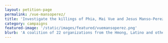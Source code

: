 ```yaml
---
layout: petition-page
permalink: /vue-mansoperez/
title: 'Investigate the killings of Phia, Mai Vue and Jesus Manso-Perez as hate crimes'
category: campaigns
featured-image: '/static/images/featured/vuemansoperez.png'
blurb: 'A coalition of 22 organizations from the Hmong, Latino and other communities are uniting to urge prosecutors to pursue a hate crime investigation.'
---
```


<link href='https://actionnetwork.org/css/style-embed-whitelabel.css' rel='stylesheet' type='text/css' /><script>window.yepnope || document.write('<script src="https://actionnetwork.org/includes/js/yepnope154-min.js"><\/script>');</script><script src='https://actionnetwork.org/widgets/v2/petition/investigate-the-killings-of-phia-ma-vue-and-jesus-manso-perez-as-hate-crimes?format=js&source=widget&style=full'></script><div id='can-petition-area-investigate-the-killings-of-phia-ma-vue-and-jesus-manso-perez-as-hate-crimes' style='width: 100%'><!-- this div is the target for our HTML insertion --></div>
